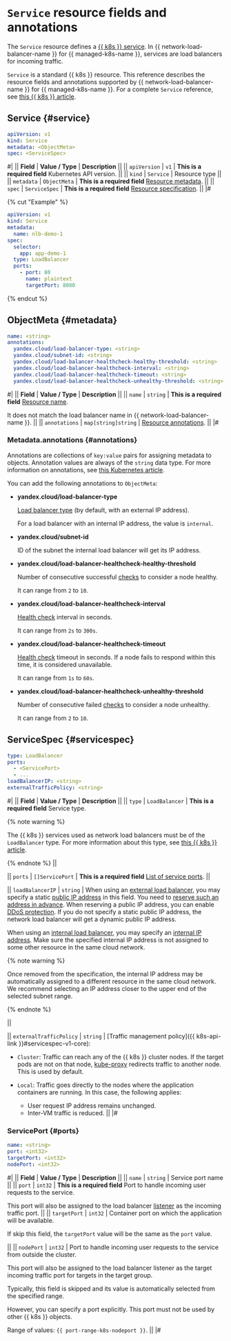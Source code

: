 # `Service` resource fields and annotations

The `Service` resource defines a [{{ k8s }} service](../../../managed-kubernetes/concepts/index.md#service). In {{ network-load-balancer-name }} for {{ managed-k8s-name }}, services are load balancers for incoming traffic.

`Service` is a standard {{ k8s }} resource. This reference describes the resource fields and annotations supported by {{ network-load-balancer-name }} for {{ managed-k8s-name }}. For a complete `Service` reference, see [this {{ k8s }} article](https://kubernetes.io/docs/reference/kubernetes-api/service-resources/service-v1/).

## Service {#service}

```yaml
apiVersion: v1
kind: Service
metadata: <ObjectMeta>
spec: <ServiceSpec>
```

#|
|| **Field**     | **Value / Type**   | **Description**                   ||
|| `apiVersion` | `v1` | **This is a required field**
                                           Kubernetes API version.          ||
|| `kind`       | `Service`              | Resource type                    ||
|| `metadata`   | `ObjectMeta`           | **This is a required field**
                                          [Resource metadata](#metadata). ||
|| `spec`       | `ServiceSpec`          | **This is a required field**
                                          [Resource specification](#servicespec).   ||
|#

{% cut "Example" %}

```yaml
apiVersion: v1
kind: Service
metadata:
  name: nlb-demo-1
spec:
  selector:
    app: app-demo-1
  type: LoadBalancer
  ports:
    - port: 80
      name: plaintext
      targetPort: 8080
```

{% endcut %}

## ObjectMeta {#metadata}

```yaml
name: <string>
annotations:
  yandex.cloud/load-balancer-type: <string>
  yandex.cloud/subnet-id: <string>
  yandex.cloud/load-balancer-healthcheck-healthy-threshold: <string>
  yandex.cloud/load-balancer-healthcheck-interval: <string>
  yandex.cloud/load-balancer-healthcheck-timeout: <string>
  yandex.cloud/load-balancer-healthcheck-unhealthy-threshold: <string>
```

#|
|| **Field**      | **Value / Type** | **Description** ||
|| `name`        | `string`             | **This is a required field**
[Resource name](https://kubernetes.io/docs/concepts/overview/working-with-objects/names/#names).

It does not match the load balancer name in {{ network-load-balancer-name }}. ||
|| `annotations` | `map[string]string`  | [Resource annotations](#annotations). ||
|#

### Metadata.annotations {#annotations}

Annotations are collections of `key:value` pairs for assigning metadata to objects. Annotation values are always of the `string` data type. For more information on annotations, see [this Kubernetes article](https://kubernetes.io/docs/concepts/overview/working-with-objects/annotations/).

You can add the following annotations to `ObjectMeta`:

* **yandex.cloud/load-balancer-type**

  [Load balancer type](../../../network-load-balancer/concepts/nlb-types.md) (by default, with an external IP address).

  For a load balancer with an internal IP address, the value is `internal`.
* **yandex.cloud/subnet-id**

  ID of the subnet the internal load balancer will get its IP address.
* **yandex.cloud/load-balancer-healthcheck-healthy-threshold**

  Number of consecutive successful [checks](../../../network-load-balancer/concepts/health-check.md) to consider a node healthy.

  It can range from `2` to `10`.
* **yandex.cloud/load-balancer-healthcheck-interval**

  [Health check](../../../network-load-balancer/concepts/health-check.md) interval in seconds.

  It can range from `2s` to `300s`.
* **yandex.cloud/load-balancer-healthcheck-timeout**

  [Health check](../../../network-load-balancer/concepts/health-check.md) timeout in seconds. If a node fails to respond within this time, it is considered unavailable.

  It can range from `1s` to `60s`.
* **yandex.cloud/load-balancer-healthcheck-unhealthy-threshold**

  Number of consecutive failed [checks](../../../network-load-balancer/concepts/health-check.md) to consider a node unhealthy.

  It can range from `2` to `10`.

## ServiceSpec {#servicespec}

```yaml
type: LoadBalancer
ports:
  - <ServicePort>
  - ...
loadBalancerIP: <string>
externalTrafficPolicy: <string>
```

#|
|| **Field** | **Value / Type** | **Description** ||
|| `type`   | `LoadBalancer` | **This is a required field**
Service type.

{% note warning %}

The {{ k8s }} services used as network load balancers must be of the `LoadBalancer` type. For more information about this type, see [this {{ k8s }} article](https://kubernetes.io/docs/concepts/services-networking/service/#loadbalancer).

{% endnote %}
||

|| `ports`    | `[]ServicePort`      | **This is a required field**
[List of service ports](#ports).
||

|| `loadBalancerIP` | `string` | When using an [external load balancer](../../../network-load-balancer/concepts/nlb-types.md), you may specify a static [public IP address](../../../vpc/concepts/address.md#public-addresses) in this field. You need to [reserve such an address in advance](../../../vpc/operations/get-static-ip.md). When reserving a public IP address, you can enable [DDoS protection](../../../vpc/ddos-protection/index.md). If you do not specify a static public IP address, the network load balancer will get a dynamic public IP address.

When using an [internal load balancer](../../../network-load-balancer/concepts/nlb-types.md), you may specify an [internal IP address](../../../vpc/concepts/address.md#internal-addresses). Make sure the specified internal IP address is not assigned to some other resource in the same cloud network.

{% note warning %}

Once removed from the specification, the internal IP address may be automatically assigned to a different resource in the same cloud network. We recommend selecting an IP address closer to the upper end of the selected subnet range.

{% endnote %}

||

|| `externalTrafficPolicy` | `string` | [Traffic management policy]({{ k8s-api-link }}#servicespec-v1-core):

* `Cluster`: Traffic can reach any of the {{ k8s }} cluster nodes. If the target pods are not on that node, [kube-proxy](https://kubernetes.io/docs/reference/command-line-tools-reference/kube-proxy) redirects traffic to another node. This is used by default.
* `Local`: Traffic goes directly to the nodes where the application containers are running. In this case, the following applies:

  * User request IP address remains unchanged.
  * Inter-VM traffic is reduced.
||
|#

### ServicePort {#ports}

```yaml
name: <string>
port: <int32>
targetPort: <int32>
nodePort: <int32>
```

#|
|| **Field** | **Value / Type** | **Description** ||
|| `name` | `string` | Service port name
||
|| `port`    | `int32`      | **This is a required field**
Port to handle incoming user requests to the service.

This port will also be assigned to the load balancer [listener](../../../network-load-balancer/concepts/listener.md) as the incoming traffic port.
||
|| `targetPort`    | `int32`      | Container port on which the application will be available.

If skip this field, the `targetPort` value will be the same as the `port` value.

||
|| `nodePort`      | `int32`      | Port to handle incoming user requests to the service from outside the cluster.

This port will also be assigned to the load balancer listener as the target incoming traffic port for targets in the target group.

Typically, this field is skipped and its value is automatically selected from the specified range.

However, you can specify a port explicitly. This port must not be used by other {{ k8s }} objects.

Range of values: `{{ port-range-k8s-nodeport }}`.
||
|#

